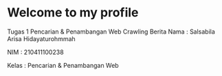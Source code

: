 # Welcome to my profile

Tugas 1 Pencarian & Penambangan Web Crawling Berita 
Nama : Salsabila Arisa Hidayaturohmmah

NIM : 210411100238

Kelas : Pencarian & Penambangan Web 

```{tableofcontents}
```
